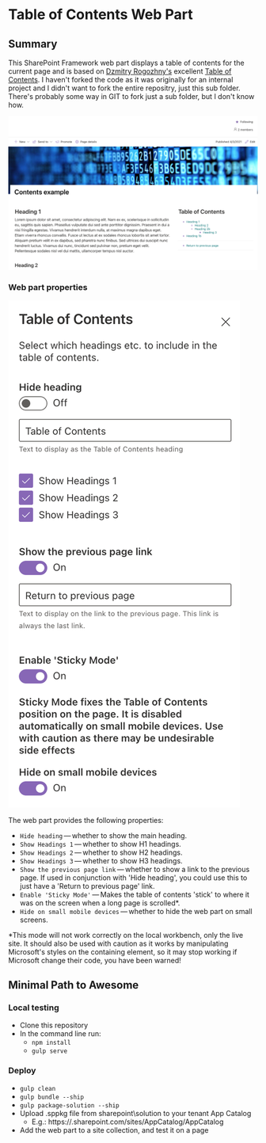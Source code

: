 # Table of Contents Web Part

## Summary
This SharePoint Framework web part displays a table of contents for the current page and is based on [Dzmitry Rogozhny's](https://github.com/dmitryrogozhny) excellent [Table of Contents](https://github.com/dmitryrogozhny/sharepoint-lab/blob/master/table-of-contents/). I haven't forked the code as it was originally for an internal project and I didn't want to fork the entire repositry, just this sub folder. There's probably some way in GIT to fork just a sub folder, but I don't know how.


![web part preview](./assets/table-of-contents-display.png)

### Web part properties

![web part properties](./assets/table-of-contents-properties.png)

The web part provides the following properties:
- `Hide heading`&thinsp;&mdash;&thinsp;whether to show the main heading.
- `Show Headings 1`&thinsp;&mdash;&thinsp;whether to show H1 headings.
- `Show Headings 2`&thinsp;&mdash;&thinsp;whether to show H2 headings.
- `Show Headings 3`&thinsp;&mdash;&thinsp;whether to show H3 headings.
- `Show the previous page link`&thinsp;&mdash;&thinsp;whether to show a link to the previous page. If used in conjunction with 'Hide heading', you could use this to just have a 'Return to previous page' link. 
- `Enable 'Sticky Mode'`&thinsp;&mdash;&thinsp;Makes the table of contents 'stick' to where it was on the screen when a long page is scrolled*.
- `Hide on small mobile devices`&thinsp;&mdash;&thinsp;whether to hide the web part on small screens.

*This mode will not work correctly on the local workbench, only the live site. It should also be used with caution as it works by manipulating Microsoft's styles on the containing element, so it may stop working if Microsoft change their code, you have been warned!

## Minimal Path to Awesome

### Local testing
- Clone this repository
- In the command line run:
  - `npm install`
  - `gulp serve`

### Deploy
- `gulp clean`
- `gulp bundle --ship`
- `gulp package-solution --ship`
- Upload .sppkg file from sharepoint\solution to your tenant App Catalog
  - E.g.: https://<tenant>.sharepoint.com/sites/AppCatalog/AppCatalog
- Add the web part to a site collection, and test it on a page
